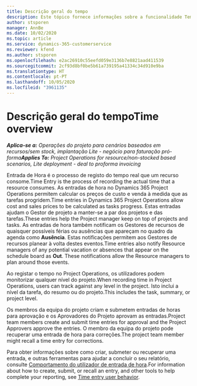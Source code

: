 ```yaml
---
title: Descrição geral do tempo
description: Este tópico fornece informações sobre a funcionalidade Tempo no Dynamics 365 Project Operations.
author: stsporen
manager: AnnBe
ms.date: 10/02/2020
ms.topic: article
ms.service: dynamics-365-customerservice
ms.reviewer: kfend
ms.author: stsporen
ms.openlocfilehash: e2ac26910c55eefd059e3136b7e8821aad411539
ms.sourcegitcommit: 2cf93d8bf0be5b61a739195a41334c34d910e9ba
ms.translationtype: HT
ms.contentlocale: pt-PT
ms.lasthandoff: 10/05/2020
ms.locfileid: "3961135"
---
```

# <a name="time-overview"></a><span data-ttu-id="6be1e-103">Descrição geral do tempo</span><span class="sxs-lookup"><span data-stu-id="6be1e-103">Time overview</span></span>

<span data-ttu-id="6be1e-104">_**Aplica-se a:** Operações do projeto para cenários baseados em recursos/sem stock, implantação Lite - negócio para faturação pró-forma_</span><span class="sxs-lookup"><span data-stu-id="6be1e-104">_**Applies To:** Project Operations for resource/non-stocked based scenarios, Lite deployment - deal to proforma invoicing_</span></span>

<span data-ttu-id="6be1e-105">Entrada de Hora é o processo de registo do tempo real que um recurso consome.</span><span class="sxs-lookup"><span data-stu-id="6be1e-105">Time Entry is the process of recording the actual time that a resource consumes.</span></span> <span data-ttu-id="6be1e-106">As entradas de hora no Dynamics 365 Project Operations permitem calcular os preços de custo e venda à medida que as tarefas progridem.</span><span class="sxs-lookup"><span data-stu-id="6be1e-106">Time entries in Dynamics 365 Project Operations allow cost and sales prices to be calculated as tasks progress.</span></span> <span data-ttu-id="6be1e-107">Estas entradas ajudam o Gestor de projeto a manter-se a par dos projetos e das tarefas.</span><span class="sxs-lookup"><span data-stu-id="6be1e-107">These entries help the Project manager keep on top of projects and tasks.</span></span> <span data-ttu-id="6be1e-108">As entradas de hora também notificam os Gestores de recursos de quaisquer possíveis férias ou ausências que apareçam no quadro da agenda como **Ausência**. Estas notificações permitem aos Gestores de recursos planear à volta destes eventos.</span><span class="sxs-lookup"><span data-stu-id="6be1e-108">Time entries also notify Resource managers of any potential vacation or absences that appear on the schedule board as **Out**. These notifications allow the Resource managers to plan around those events.</span></span>

<span data-ttu-id="6be1e-109">Ao registar o tempo no Project Operations, os utilizadores podem monitorizar qualquer nível do projeto.</span><span class="sxs-lookup"><span data-stu-id="6be1e-109">When recording time in Project Operations, users can track against any level in the project.</span></span> <span data-ttu-id="6be1e-110">Isto inclui a nível da tarefa, do resumo ou do projeto.</span><span class="sxs-lookup"><span data-stu-id="6be1e-110">This includes the task, summary, or project level.</span></span>

<span data-ttu-id="6be1e-111">Os membros da equipa do projeto criam e submetem entradas de horas para aprovação e os Aprovadores do Projeto aprovam as entradas.</span><span class="sxs-lookup"><span data-stu-id="6be1e-111">Project team members create and submit time entries for approval and the Project Approvers approve the entries.</span></span> <span data-ttu-id="6be1e-112">O membro da equipa do projeto pode recuperar uma entrada de hora para correções.</span><span class="sxs-lookup"><span data-stu-id="6be1e-112">The project team member might recall a time entry for corrections.</span></span>

<span data-ttu-id="6be1e-113">Para obter informações sobre como criar, submeter ou recuperar uma entrada, e outras ferramentas para ajudar a concluir o seu relatório, consulte [Comportamento do utilizador de entrada de hora](ui-behavior-time.md).</span><span class="sxs-lookup"><span data-stu-id="6be1e-113">For information about how to create, submit, or recall an entry, and other tools to help complete your reporting, see [Time entry user behavior](ui-behavior-time.md).</span></span>

